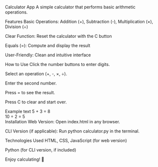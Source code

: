 Calculator App
A simple calculator that performs basic arithmetic operations.

Features
Basic Operations: Addition (+), Subtraction (-), Multiplication (×), Division (÷)

Clear Function: Reset the calculator with the C button

Equals (=): Compute and display the result

User-Friendly: Clean and intuitive interface

How to Use
Click the number buttons to enter digits.

Select an operation (+, -, ×, ÷).

Enter the second number.

Press = to see the result.

Press C to clear and start over.

Example
text
5 + 3 = 8  
10 ÷ 2 = 5  
Installation
Web Version: Open index.html in any browser.

CLI Version (if applicable): Run python calculator.py in the terminal.

Technologies Used
HTML, CSS, JavaScript (for web version)

Python (for CLI version, if included)

Enjoy calculating! 🚀

